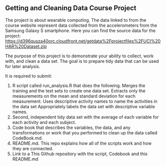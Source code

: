 ## Getting and Cleaning Data Course Project
The project is about wearable computing. 
The data linked to from the course website represent data collected from the accelerometers from the Samsung Galaxy S smartphone. 
Here you can find the source data for the project:
https://d396qusza40orc.cloudfront.net/getdata%2Fprojectfiles%2FUCI%20HAR%20Dataset.zip

The purpose of this project is to demonstrate your ability to collect, work with, and clean a data set. 
The goal is to prepare tidy data that can be used for later analysis. 

It is required to submit: 
1) R script called run_analysis.R that does the following.
	Merges the training and the test sets to create one data set.
	Extracts only the measurements on the mean and standard deviation for each measurement.
	Uses descriptive activity names to name the activities in the data set
	Appropriately labels the data set with descriptive variable names.
2) Second, independent tidy data set with the average of each variable for each activity and each subject.
3) Code book that describes the variables, the data, and any transformations or work that you performed to clean up the data called CodeBook.md. 
4) README.md. This repo explains how all of the scripts work and how they are connected.
5) Link to a This Github repository with the script, Codebook and this README.md


